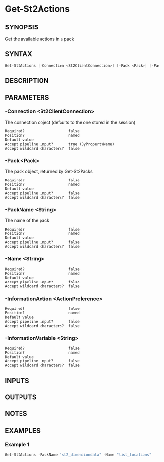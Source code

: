 ﻿# Get-St2Actions
## SYNOPSIS
Get the available actions in a pack

## SYNTAX
```powershell
Get-St2Actions [-Connection <St2ClientConnection>] [-Pack <Pack>] [-PackName <String>] [-Name <String>] [-InformationAction <ActionPreference>] [-InformationVariable <String>] [<CommonParameters>]
```

## DESCRIPTION


## PARAMETERS
### -Connection &lt;St2ClientConnection&gt;
The connection object (defaults to the one stored in the session)
```
Required?                    false
Position?                    named
Default value
Accept pipeline input?       true (ByPropertyName)
Accept wildcard characters?  false
```
 
### -Pack &lt;Pack&gt;
The pack object, returned by Get-St2Packs
```
Required?                    false
Position?                    named
Default value
Accept pipeline input?       false
Accept wildcard characters?  false
```
 
### -PackName &lt;String&gt;
The name of the pack
```
Required?                    false
Position?                    named
Default value
Accept pipeline input?       false
Accept wildcard characters?  false
```
 
### -Name &lt;String&gt;

```
Required?                    false
Position?                    named
Default value
Accept pipeline input?       false
Accept wildcard characters?  false
```
 
### -InformationAction &lt;ActionPreference&gt;

```
Required?                    false
Position?                    named
Default value
Accept pipeline input?       false
Accept wildcard characters?  false
```
 
### -InformationVariable &lt;String&gt;

```
Required?                    false
Position?                    named
Default value
Accept pipeline input?       false
Accept wildcard characters?  false
```

## INPUTS


## OUTPUTS


## NOTES


## EXAMPLES
### Example 1
```powershell
Get-St2Actions -PackName "st2_dimensiondata" -Name "list_locations"
```


